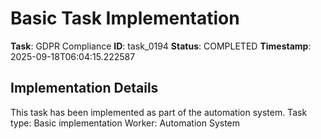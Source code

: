 # Basic Task Implementation

**Task**: GDPR Compliance
**ID**: task_0194
**Status**: COMPLETED
**Timestamp**: 2025-09-18T06:04:15.222587

## Implementation Details

This task has been implemented as part of the automation system.
Task type: Basic implementation
Worker: Automation System
